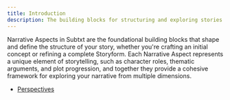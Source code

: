 ```yaml
---
title: Introduction
description: The building blocks for structuring and exploring stories
---
```


Narrative Aspects in Subtxt are the foundational building blocks that shape and define the structure of your story, whether you're crafting an initial concept or refining a complete Storyform. Each Narrative Aspect represents a unique element of storytelling, such as character roles, thematic arguments, and plot progression, and together they provide a cohesive framework for exploring your narrative from multiple dimensions.

- [Perspectives](/narrative-aspects/perspectives)